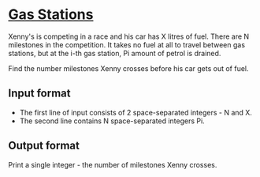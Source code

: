 # [Gas Stations][link]

Xenny's is competing in a race and his car has X litres of fuel. There are N milestones in the competition. It takes no fuel at all to travel between gas stations, but at the i-th gas station, Pi amount of petrol is drained.

Find the number milestones Xenny crosses before his car gets out of fuel.

## Input format

- The first line of input consists of 2 space-separated integers - N and X.
- The second line contains N space-separated integers Pi.

## Output format

Print a single integer - the number of milestones Xenny crosses.

[link]: https://www.hackerearth.com/practice/algorithms/graphs/depth-first-search/practice-problems/algorithm/gas-stations-1/
